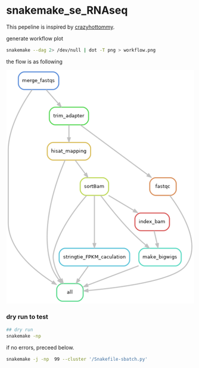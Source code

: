 # snakemake_se_RNAseq

This pepeline is inspired by [crazyhottommy](https://github.com/crazyhottommy/pyflow-RNAseq).



generate workflow plot
```bash
snakemake --dag 2> /dev/null | dot -T png > workflow.png
```
the flow is as following

![](./workflow.png)

### dry run to test

```bash
## dry run
snakemake -np
```
if no errors, preceed below.
```bash
snakemake -j -np  99 --cluster '/Snakefile-sbatch.py'
```

